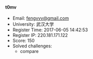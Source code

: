 #### t0mv  

* Email: fengvvv@gmail.com  
* University: 武汉大学  
* Register Time: 2017-06-05 14:42:53  
* Register IP: 220.181.171.122  
* Score: 150  
* Solved challenges: 
  * compare  
